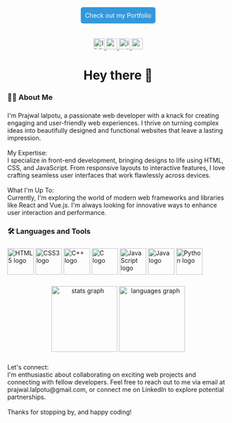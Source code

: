<div align="center">
  <a href="https://prajwallalpotu.github.io/Prajwal-Lalpotu--Portfolio/" target="_blank" style="text-decoration: none; padding: 10px; background-color: #3498db; color: #fff; border-radius: 5px; display: inline-block;">Check out my Portfolio</a>
</div>
<br><br>


<div align="center">
  <a href="www.linkedin.com/in/prajwal-lalpotu" target="_blank">
    <img src="https://img.shields.io/static/v1?message=LinkedIn&logo=linkedin&label=&color=0077B5&logoColor=white&labelColor=&style=for-the-badge" height="25" alt="linkedin logo"  />
  </a>
  <a href="https://www.youtube.com/@prajwallalpotu5745" target="_blank">
    <img src="https://img.shields.io/static/v1?message=Youtube&logo=youtube&label=&color=FF0000&logoColor=white&labelColor=&style=for-the-badge" height="25" alt="youtube logo"  />
  </a>
  <a href="instagram.com/prajwal_lalpotu_5933_?igshid=YmMyMTA2M2Y=" target="_blank">
    <img src="https://img.shields.io/static/v1?message=Instagram&logo=instagram&label=&color=E4405F&logoColor=white&labelColor=&style=for-the-badge" height="25" alt="instagram logo"  />
  </a>
  <a href="prajwal.lalpotu@gmail.com" target="_blank">
    <img src="https://img.shields.io/static/v1?message=Gmail&logo=gmail&label=&color=D14836&logoColor=white&labelColor=&style=for-the-badge" height="25" alt="gmail logo"  />
  </a>
</div>

###

<h1 align="center">Hey there 👋</h1>

###

<h3 align="left">👩‍💻  About Me</h3>

###

<p align="left">I'm Prajwal lalpotu, a passionate web developer with a knack for creating engaging and user-friendly web experiences. I thrive on turning complex ideas into beautifully designed and functional websites that leave a lasting impression.<br><br> My Expertise: <br>I specialize in front-end development, bringing designs to life using HTML, CSS, and JavaScript. From responsive layouts to interactive features, I love crafting seamless user interfaces that work flawlessly across devices.<br><br>What I'm Up To:<br>Currently, I'm exploring the world of modern web frameworks and libraries like React and Vue.js. I'm always looking for innovative ways to enhance user interaction and performance.</p>

###

<h3 align="left">🛠 Languages and Tools</h3>

###
 
<p align="left">
  <img src="https://cdn.jsdelivr.net/gh/devicons/devicon/icons/html5/html5-original.svg" width="60" alt="HTML5 logo" />
  <img src="https://cdn.jsdelivr.net/gh/devicons/devicon/icons/css3/css3-original.svg" width="60" alt="CSS3 logo" />
  <img src="https://cdn.jsdelivr.net/gh/devicons/devicon/icons/cplusplus/cplusplus-original.svg" width="60" alt="C++ logo" />
  <img src="https://cdn.jsdelivr.net/gh/devicons/devicon/icons/c/c-original.svg" width="60" alt="C logo" />
  <img src="https://cdn.jsdelivr.net/gh/devicons/devicon/icons/javascript/javascript-original.svg" width="60" alt="JavaScript logo" />
  <img src="https://cdn.jsdelivr.net/gh/devicons/devicon/icons/java/java-original.svg" width="60" alt="Java logo" />
  <img src="https://cdn.jsdelivr.net/gh/devicons/devicon/icons/python/python-original.svg" width="60" alt="Python logo" />
</p>

###

<div align="center">
  <img src="https://github-readme-stats.vercel.app/api?username=Prajwallalpotu&hide_title=false&hide_rank=false&show_icons=true&include_all_commits=true&count_private=true&disable_animations=false&theme=dracula&locale=en&hide_border=false&order=1" height="150" alt="stats graph"  />
  <img src="https://github-readme-stats.vercel.app/api/top-langs?username=Prajwallalpotu&locale=en&hide_title=false&layout=compact&card_width=320&langs_count=5&theme=dracula&hide_border=false&order=2" height="150" alt="languages graph"  />
</div>

###

<p align="left">Let's connect:<br>I'm enthusiastic about collaborating on exciting web projects and connecting with fellow developers. Feel free to reach out to me via email at prajwal.lalpotu@gmail.com, or connect me on LinkedIn to explore potential partnerships.<br><br>Thanks for stopping by, and happy coding!</p>

###
